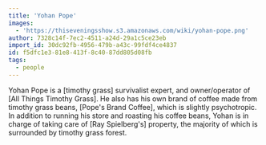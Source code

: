 ```yaml
---
title: 'Yohan Pope'
images:
  - 'https://thiseveningsshow.s3.amazonaws.com/wiki/yohan-pope.png'
author: 7328c14f-7ec2-4511-a24d-29a1c5ce23eb
import_id: 30dc92fb-4956-479b-a43c-99fdf4ce4837
id: f5dfc1e3-81e8-413f-8c40-87dd805d08fb
tags:
  - people
---
```

Yohan Pope is a [timothy grass] survivalist expert, and owner/operator of [All Things Timothy Grass]. He also has his own brand of coffee made from timothy grass beans, [Pope's Brand Coffee], which is slightly psychotropic. In addition to running his store and roasting his coffee beans, Yohan is in charge of taking care of [Ray Spielberg's] property, the majority of which is surrounded by timothy grass forest.